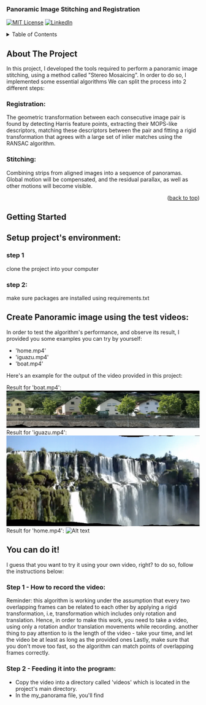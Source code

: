 ### Panoramic Image Stitching and Registration

<!-- PROJECT SHIELDS -->
<!--
-->
[![MIT License][license-shield]][license-url]
[![LinkedIn][linkedin-shield]][linkedin-url]


<!-- TABLE OF CONTENTS -->
<details>
  <summary>Table of Contents</summary>
  <ol>
    <li>
      <a href="#about-the-project">About The Project</a>
      <ul>
        <li><a href="#Registration">Registration</a></li>
        <li><a href="#Stitching">Stitching</a></li>
      </ul>
    </li>
    <li>
      <a href="#getting-started">Getting Started</a>
      <ul>
        <li><a href="#Setup">Setup Project's environment</a></li>
        <li><a href="#Creating Panoramic Images">Creating Panoramic Images</a></li>
      </ul>
    </li>
  </ol>
</details>

## About The Project

In this project, I developed the tools required to perform a panoramic image 
stitching, using a method called "Stereo Mosaicing".
In order to do so, I implemented some essential algorithms
We can split the process into 2 different steps:

### Registration: 
The geometric transformation between each consecutive image pair is found by detecting
Harris feature points, extracting their MOPS-like descriptors, matching these descriptors
between the pair and fitting a rigid transformation that agrees with a large set of inlier matches
using the RANSAC algorithm.
### Stitching:
Combining strips from aligned images into a sequence of panoramas. Global motion will be compensated,
and the residual parallax, as well as other motions will become visible.

<p align="right">(<a href="#top">back to top</a>)</p>

## Getting Started
## Setup project's environment:
### step 1
clone the project into your computer

### step 2:
make sure packages are installed using requirements.txt

## Create Panoramic image using the test videos:
In order to test the algorithm's performance, and observe its result,
I provided you some examples you can try by yourself:
- 'home.mp4' 
- 'iguazu.mp4'
- 'boat.mp4'

Here's an example for the output of the video provided in this project:

Result for 'boat.mp4':
![Alt text](boat.png?raw=true "Title")
Result for 'iguazu.mp4':
![Alt text](iguazu.png?raw=true "Title")
Result for 'home.mp4':
![Alt text](test_result.png?raw=true "Title")



## You can do it!
I guess that you want to try it using your own video, right? to do so, follow the instructions below:

### Step 1 - How to record the video:
Reminder: this algorithm is working under the assumption that every two overlapping frames can be related to each other by applying a rigid transformation, i.e, transformation which includes only rotation and translation.
Hence, in order to make this work, you need to take a video, using only a rotation and\or translation movements while recording.
another thing to pay attention to is the length of the video - take your time, and let the video be at least as long as the provided ones
Lastly, make sure that you don't move too fast, so the algorithm can match points of overlapping frames correctly.

### Step 2 - Feeding it into the program:
- Copy the video into a directory called 'videos' which is located in the project's main directory.
- In the my_panorama file, you'll find 



<!-- MARKDOWN LINKS & IMAGES -->

[license-shield]: https://img.shields.io/github/license/othneildrew/Best-README-Template.svg?style=for-the-badge
[license-url]: https://github.com/othneildrew/Best-README-Template/blob/master/LICENSE.txt
[linkedin-shield]: https://img.shields.io/badge/-LinkedIn-black.svg?style=for-the-badge&logo=linkedin&colorB=555
[linkedin-url]: https://linkedin.com/in/tzlil-ovadia
